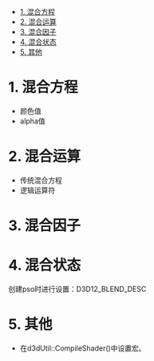 <!-- TOC -->

- [1. 混合方程](#1-混合方程)
- [2. 混合运算](#2-混合运算)
- [3. 混合因子](#3-混合因子)
- [4. 混合状态](#4-混合状态)
- [5. 其他](#5-其他)

<!-- /TOC -->

# 1. 混合方程
- 颜色值
- alpha值

# 2. 混合运算
- 传统混合方程
- 逻辑运算符

# 3. 混合因子

# 4. 混合状态
创建pso时进行设置：D3D12_BLEND_DESC

# 5. 其他
- 在d3dUtil::CompileShader()中设置宏。